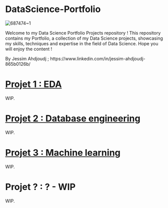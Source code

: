 # DataScience-Portfolio

![687474~1](https://github.com/JessAhdj/DataScience-Portfolio/assets/128965546/f6af4023-aa6f-4257-80e5-9b4faa79a150)

Welcome to my Data Science Portfolio Projects repository ! This repository contains my Portfolio, a collection of my Data Science projects, showcasing my skills, techniques and expertise in the field of Data Science. Hope you will enjoy the content !
<p> By Jessim Ahdjoudj ; https://www.linkedin.com/in/jessim-ahdjoudj-865b0126b/ </p>

# [Projet 1 : EDA](https://github.com/JessAhdj/DataScience-Portfolio/tree/main/Projet%201)
<p> WIP. </p>

# [Projet 2 : Database engineering](https://github.com/JessAhdj/DataScience-Portfolio/tree/main/Projet%202)
<p> WIP. </p>

# [Projet 3 : Machine learning](https://github.com/JessAhdj/DataScience-Portfolio/tree/main/Projet%203)
<p> WIP. </p>

# Projet ? : ? - WIP
<p> WIP. </p>

